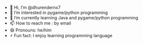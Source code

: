 - 👋 Hi, I’m @dhurendernx7
- 👀 I’m interested in pygame/python programming
- 🌱 I’m currently learning Java and pygame/python programming
- 📫 How to reach me : by email
- 😄 Pronouns: he/him
- ⚡ Fun fact: I enjoy learning programming language

<!---
dhurendernx7/dhurendernx7 is a ✨ special ✨ repository because its `README.md` (this file) appears on your GitHub profile.
You can click the Preview link to take a look at your changes.
--->
